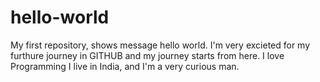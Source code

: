 # hello-world
My first repository, shows message hello world.
I'm very excieted for my furthure journey in GITHUB and my journey starts from here.
I love Programming I live in India, and I'm a very curious man.

